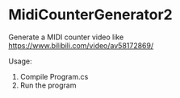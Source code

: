 # MidiCounterGenerator2
Generate a MIDI counter video
like https://www.bilibili.com/video/av58172869/

Usage:
1. Compile Program.cs
2. Run the program
